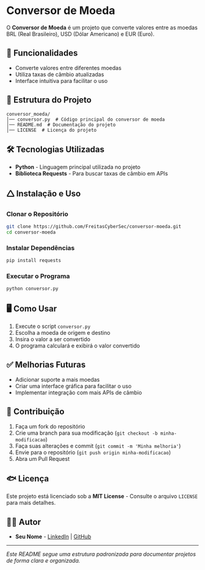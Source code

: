 # Conversor de Moeda

O **Conversor de Moeda** é um projeto que converte valores entre as moedas BRL (Real Brasileiro), USD (Dólar Americano) e EUR (Euro).

## 🚀 Funcionalidades

- Converte valores entre diferentes moedas
- Utiliza taxas de câmbio atualizadas
- Interface intuitiva para facilitar o uso

## 💂️ Estrutura do Projeto

```
conversor_moeda/
│── conversor.py  # Código principal do conversor de moeda
│── README.md  # Documentação do projeto
│── LICENSE  # Licença do projeto
```

## 🛠️ Tecnologias Utilizadas

- **Python** - Linguagem principal utilizada no projeto
- **Biblioteca Requests** - Para buscar taxas de câmbio em APIs

## 🛆 Instalação e Uso

### Clonar o Repositório
```bash
git clone https://github.com/FreitasCyberSec/conversor-moeda.git
cd conversor-moeda
```

### Instalar Dependências
```bash
pip install requests
```

### Executar o Programa
```bash
python conversor.py
```

## 🖥️ Como Usar

1. Execute o script `conversor.py`
2. Escolha a moeda de origem e destino
3. Insira o valor a ser convertido
4. O programa calculará e exibirá o valor convertido

## ✅ Melhorias Futuras

- Adicionar suporte a mais moedas
- Criar uma interface gráfica para facilitar o uso
- Implementar integração com mais APIs de câmbio

## 🤝 Contribuição

1. Faça um fork do repositório
2. Crie uma branch para sua modificação (`git checkout -b minha-modificacao`)
3. Faça suas alterações e commit (`git commit -m 'Minha melhoria'`)
4. Envie para o repositório (`git push origin minha-modificacao`)
5. Abra um Pull Request

## 🐟 Licença

Este projeto está licenciado sob a **MIT License** - Consulte o arquivo `LICENSE` para mais detalhes.

## 🧑‍💻 Autor

- **Seu Nome** - [LinkedIn](https://linkedin.com/in/seu-perfil) | [GitHub](https://github.com/seu-usuario)

---

*Este README segue uma estrutura padronizada para documentar projetos de forma clara e organizada.*


